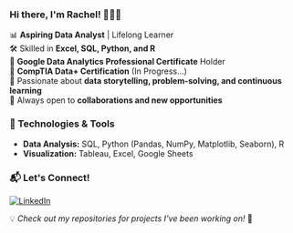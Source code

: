 ### Hi there, I'm Rachel! 🙋🏽‍♀️

📊 **Aspiring Data Analyst** | Lifelong Learner  
🛠️ Skilled in **Excel, SQL, Python, and R**  
📜 **Google Data Analytics Professional Certificate** Holder  
📌 **CompTIA Data+ Certification** (In Progress...)  
🚀 Passionate about **data storytelling, problem-solving, and continuous learning**  
🤝 Always open to **collaborations and new opportunities**  

### 🔧 Technologies & Tools
- **Data Analysis:** SQL, Python (Pandas, NumPy, Matplotlib, Seaborn), R  
- **Visualization:** Tableau, Excel, Google Sheets

### 📬 Let's Connect!
[![LinkedIn](https://img.shields.io/badge/LinkedIn-%230077B5.svg?style=for-the-badge&logo=linkedin&logoColor=white)](https://www.linkedin.com/in/rachelgapasin)

💡 *Check out my repositories for projects I've been working on!* 🚀
